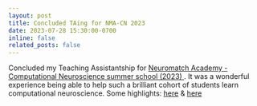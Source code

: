 ```yaml
---
layout: post
title: Concluded TAing for NMA-CN 2023
date: 2023-07-28 15:30:00-0700
inline: false
related_posts: false
---
```


Concluded my Teaching Assistantship for [Neuromatch Academy - Computational
Neuroscience summer school (2023)
](https://compneuro.neuromatch.io/). It was a wonderful experience being able to
help such a brilliant cohort of students learn computational neuroscience.
Some highlights:
[here](https://www.linkedin.com/posts/mansuba-tabassum-256b771ba_nma-final-day-it-was-a-wonderful-experience-activity-7090816570347687936-TDrh)
& [here](https://www.linkedin.com/posts/mobin-nesari_comparative-analysis-of-artificial-and-natural-activity-7090911368857411584-trQY)